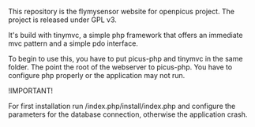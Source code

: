 This repository is the flymysensor website for openpicus project.
The project is released under GPL v3.

It's build with tinymvc, a simple php framework that offers an immediate mvc pattern and a simple pdo interface.

To begin to use this, you have to put picus-php and tinymvc in the same folder.
The point the root of the webserver to picus-php.
You have to configure php properly or the application may not run.

!IMPORTANT!

For first installation run /index.php/install/index.php and configure the parameters for the database connection, otherwise the application crash.

